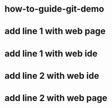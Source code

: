 # how-to-guide-git-demo
# add line 1 with web page
# add line 1 with web ide
# add line 2 with web ide
# add line 2 with web page
